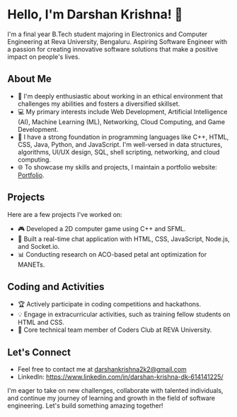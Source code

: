 # Hello, I'm Darshan Krishna! 👋

I'm a final year B.Tech student majoring in Electronics and Computer Engineering at Reva University, Bengaluru. Aspiring Software Engineer with a passion for creating innovative software solutions that make a positive impact on people's lives.

## About Me

- 🌱 I'm deeply enthusiastic about working in an ethical environment that challenges my abilities and fosters a diversified skillset.
- 💻 My primary interests include Web Development, Artificial Intelligence (AI), Machine Learning (ML), Networking, Cloud Computing, and Game Development.
- 🚀 I have a strong foundation in programming languages like C++, HTML, CSS, Java, Python, and JavaScript. I'm well-versed in data structures, algorithms, UI/UX design, SQL, shell scripting, networking, and cloud computing.
- 🌐 To showcase my skills and projects, I maintain a portfolio website: [Portfolio](https://darshankrishna-dk.github.io/).

## Projects

Here are a few projects I've worked on:

- 🎮 Developed a 2D computer game using C++ and SFML.
- 💬 Built a real-time chat application with HTML, CSS, JavaScript, Node.js, and Socket.io.
- 📊 Conducting research on ACO-based petal ant optimization for MANETs.

## Coding and Activities

- 🏆 Actively participate in coding competitions and hackathons.
- 💡 Engage in extracurricular activities, such as training fellow students on HTML and CSS.
- 🚧 Core technical team member of Coders Club at REVA University.

## Let's Connect

- Feel free to contact me at darshankrishna2k2@gmail.com
- LinkedIn: https://www.linkedin.com/in/darshan-krishna-dk-614141225/

I'm eager to take on new challenges, collaborate with talented individuals, and continue my journey of learning and growth in the field of software engineering. Let's build something amazing together!

